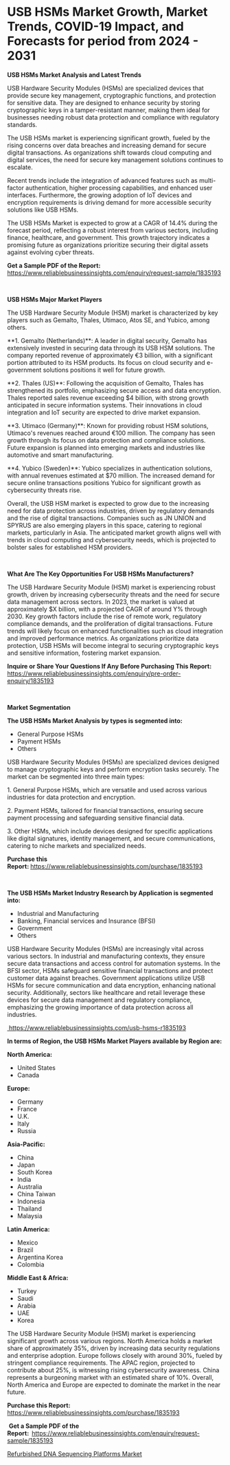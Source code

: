 <p><h1>USB HSMs Market Growth, Market Trends, COVID-19 Impact, and Forecasts for period from 2024 - 2031</h1></p><p><strong>USB HSMs Market Analysis and Latest Trends</strong></p>
<p><p>USB Hardware Security Modules (HSMs) are specialized devices that provide secure key management, cryptographic functions, and protection for sensitive data. They are designed to enhance security by storing cryptographic keys in a tamper-resistant manner, making them ideal for businesses needing robust data protection and compliance with regulatory standards. </p><p>The USB HSMs market is experiencing significant growth, fueled by the rising concerns over data breaches and increasing demand for secure digital transactions. As organizations shift towards cloud computing and digital services, the need for secure key management solutions continues to escalate. </p><p>Recent trends include the integration of advanced features such as multi-factor authentication, higher processing capabilities, and enhanced user interfaces. Furthermore, the growing adoption of IoT devices and encryption requirements is driving demand for more accessible security solutions like USB HSMs.</p><p>The USB HSMs Market is expected to grow at a CAGR of 14.4% during the forecast period, reflecting a robust interest from various sectors, including finance, healthcare, and government. This growth trajectory indicates a promising future as organizations prioritize securing their digital assets against evolving cyber threats.</p></p>
<p><strong>Get a Sample PDF of the Report:&nbsp;</strong> <a href="https://www.reliablebusinessinsights.com/enquiry/request-sample/1835193?utm_campaign=1138&utm_medium=2&utm_source=Github&utm_content=ia&utm_term=31122024&utm_id=usb-hsms">https://www.reliablebusinessinsights.com/enquiry/request-sample/1835193</a></p>
<p>&nbsp;</p>
<p><strong>USB HSMs Major Market Players</strong></p>
<p><p>The USB Hardware Security Module (HSM) market is characterized by key players such as Gemalto, Thales, Utimaco, Atos SE, and Yubico, among others. </p><p>**1. Gemalto (Netherlands)**: A leader in digital security, Gemalto has extensively invested in securing data through its USB HSM solutions. The company reported revenue of approximately €3 billion, with a significant portion attributed to its HSM products. Its focus on cloud security and e-government solutions positions it well for future growth.</p><p>**2. Thales (US)**: Following the acquisition of Gemalto, Thales has strengthened its portfolio, emphasizing secure access and data encryption. Thales reported sales revenue exceeding $4 billion, with strong growth anticipated in secure information systems. Their innovations in cloud integration and IoT security are expected to drive market expansion.</p><p>**3. Utimaco (Germany)**: Known for providing robust HSM solutions, Utimaco's revenues reached around €100 million. The company has seen growth through its focus on data protection and compliance solutions. Future expansion is planned into emerging markets and industries like automotive and smart manufacturing.</p><p>**4. Yubico (Sweden)**: Yubico specializes in authentication solutions, with annual revenues estimated at $70 million. The increased demand for secure online transactions positions Yubico for significant growth as cybersecurity threats rise.</p><p>Overall, the USB HSM market is expected to grow due to the increasing need for data protection across industries, driven by regulatory demands and the rise of digital transactions. Companies such as JN UNION and SPYRUS are also emerging players in this space, catering to regional markets, particularly in Asia. The anticipated market growth aligns well with trends in cloud computing and cybersecurity needs, which is projected to bolster sales for established HSM providers.</p></p>
<p>&nbsp;</p>
<p><strong>What Are The Key Opportunities For USB HSMs Manufacturers?</strong></p>
<p><p>The USB Hardware Security Module (HSM) market is experiencing robust growth, driven by increasing cybersecurity threats and the need for secure data management across sectors. In 2023, the market is valued at approximately $X billion, with a projected CAGR of around Y% through 2030. Key growth factors include the rise of remote work, regulatory compliance demands, and the proliferation of digital transactions. Future trends will likely focus on enhanced functionalities such as cloud integration and improved performance metrics. As organizations prioritize data protection, USB HSMs will become integral to securing cryptographic keys and sensitive information, fostering market expansion.</p></p>
<p><strong>Inquire or Share Your Questions If Any Before Purchasing This Report:</strong> <a href="https://www.reliablebusinessinsights.com/enquiry/pre-order-enquiry/1835193?utm_campaign=1138&utm_medium=2&utm_source=Github&utm_content=ia&utm_term=31122024&utm_id=usb-hsms">https://www.reliablebusinessinsights.com/enquiry/pre-order-enquiry/1835193</a></p>
<p>&nbsp;</p>
<p><strong>Market Segmentation</strong></p>
<p><strong>The USB HSMs Market Analysis by types is segmented into:</strong></p>
<p><ul><li>General Purpose HSMs</li><li>Payment HSMs</li><li>Others</li></ul></p>
<p><p>USB Hardware Security Modules (HSMs) are specialized devices designed to manage cryptographic keys and perform encryption tasks securely. The market can be segmented into three main types: </p><p>1. General Purpose HSMs, which are versatile and used across various industries for data protection and encryption.</p><p>2. Payment HSMs, tailored for financial transactions, ensuring secure payment processing and safeguarding sensitive financial data.</p><p>3. Other HSMs, which include devices designed for specific applications like digital signatures, identity management, and secure communications, catering to niche markets and specialized needs.</p></p>
<p><strong>Purchase this Report:&nbsp;</strong><a href="https://www.reliablebusinessinsights.com/purchase/1835193?utm_campaign=1138&utm_medium=2&utm_source=Github&utm_content=ia&utm_term=31122024&utm_id=usb-hsms">https://www.reliablebusinessinsights.com/purchase/1835193</a></p>
<p>&nbsp;</p>
<p><strong>The USB HSMs Market Industry Research by Application is segmented into:</strong></p>
<p><ul><li>Industrial and Manufacturing</li><li>Banking, Financial services and Insurance (BFSI)</li><li>Government</li><li>Others</li></ul></p>
<p><p>USB Hardware Security Modules (HSMs) are increasingly vital across various sectors. In industrial and manufacturing contexts, they ensure secure data transactions and access control for automation systems. In the BFSI sector, HSMs safeguard sensitive financial transactions and protect customer data against breaches. Government applications utilize USB HSMs for secure communication and data encryption, enhancing national security. Additionally, sectors like healthcare and retail leverage these devices for secure data management and regulatory compliance, emphasizing the growing importance of data protection across all industries.</p></p>
<p><a href="https://www.reliablebusinessinsights.com/usb-hsms-r1835193?utm_campaign=1138&utm_medium=2&utm_source=Github&utm_content=ia&utm_term=31122024&utm_id=usb-hsms">&nbsp;https://www.reliablebusinessinsights.com/usb-hsms-r1835193</a></p>
<p><strong>In terms of Region, the USB HSMs Market Players available by Region are:</strong></p>
<p>
    <p> <strong> North America: </strong>
        <ul>
            <li>United States</li>
            <li>Canada</li>
        </ul>
        </p> 
    <p> <strong> Europe: </strong>
        <ul>
            <li>Germany</li>
            <li>France</li>
            <li>U.K.</li>
            <li>Italy</li>
            <li>Russia</li>
        </ul>
        </p> 
    <p> <strong> Asia-Pacific: </strong>
        <ul>
            <li>China</li>
            <li>Japan</li>
            <li>South Korea</li>
            <li>India</li>
            <li>Australia</li>
            <li>China Taiwan</li>
            <li>Indonesia</li>
            <li>Thailand</li>
            <li>Malaysia</li>
        </ul>
        </p> 
    <p> <strong> Latin America: </strong>
        <ul>
            <li>Mexico</li>
            <li>Brazil</li>
            <li>Argentina Korea</li>
            <li>Colombia</li>
        </ul>
        </p> 
    <p> <strong> Middle East & Africa: </strong>
        <ul>
            <li>Turkey</li>
            <li>Saudi</li>
            <li>Arabia</li>
            <li>UAE</li>
            <li>Korea</li>
        </ul>
    </p>
    </p>
<p><p>The USB Hardware Security Module (HSM) market is experiencing significant growth across various regions. North America holds a market share of approximately 35%, driven by increasing data security regulations and enterprise adoption. Europe follows closely with around 30%, fueled by stringent compliance requirements. The APAC region, projected to contribute about 25%, is witnessing rising cybersecurity awareness. China represents a burgeoning market with an estimated share of 10%. Overall, North America and Europe are expected to dominate the market in the near future.</p></p>
<p><strong>Purchase this Report: </strong><a href="https://www.reliablebusinessinsights.com/purchase/1835193?utm_campaign=1138&utm_medium=2&utm_source=Github&utm_content=ia&utm_term=31122024&utm_id=usb-hsms">https://www.reliablebusinessinsights.com/purchase/1835193</a></p>
<p>&nbsp;<strong>Get a Sample PDF of the Report:&nbsp;&nbsp;</strong><a href="https://www.reliablebusinessinsights.com/enquiry/request-sample/1835193?utm_campaign=1138&utm_medium=2&utm_source=Github&utm_content=ia&utm_term=31122024&utm_id=usb-hsms">https://www.reliablebusinessinsights.com/enquiry/request-sample/1835193</a></p>
<p><strong></strong></p>
<p><p><a href="https://github.com/raffadongraffadong/Market-Research-Report-List-1/blob/main/refurbished-dna-sequencing-platforms-market.md?utm_campaign=1138&utm_medium=2&utm_source=Github&utm_content=ia&utm_term=31122024&utm_id=usb-hsms">Refurbished DNA Sequencing Platforms Market</a></p></p>